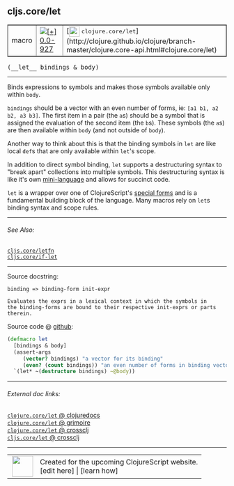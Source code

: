 ## cljs.core/let



 <table border="1">
<tr>
<td>macro</td>
<td><a href="https://github.com/cljsinfo/cljs-api-docs/tree/0.0-927"><img valign="middle" alt="[+] 0.0-927" title="Added in 0.0-927" src="https://img.shields.io/badge/+-0.0--927-lightgrey.svg"></a> </td>
<td>
[<img height="24px" valign="middle" src="http://i.imgur.com/1GjPKvB.png"> <samp>clojure.core/let</samp>](http://clojure.github.io/clojure/branch-master/clojure.core-api.html#clojure.core/let)
</td>
</tr>
</table>


 <samp>
(__let__ bindings & body)<br>
</samp>

---

Binds expressions to symbols and makes those symbols available only within
`body`.

`bindings` should be a vector with an even number of forms, ie: `[a1 b1, a2 b2,
a3 b3]`. The first item in a pair (the `a`s) should be a symbol that is assigned
the evaluation of the second item (the `b`s). These symbols (the `a`s) are then
available within `body` (and not outside of `body`).

Another way to think about this is that the binding symbols in `let` are like
local `def`s that are only available within `let`'s scope.

In addition to direct symbol binding, `let` supports a destructuring syntax to
"break apart" collections into multiple symbols. This destructuring syntax is
like it's own [mini-language] and allows for succinct code.

`let` is a wrapper over one of ClojureScript's [special forms] and is a
fundamental building block of the language. Many macros rely on `let`s binding
syntax and scope rules.

[mini-language]:http://blog.jayfields.com/2010/07/clojure-destructuring.html
[special forms]:http://clojure.org/special_forms



---


###### See Also:

[`cljs.core/letfn`](../cljs.core/letfn.md)<br>
[`cljs.core/if-let`](../cljs.core/if-let.md)<br>

---


Source docstring:

```
binding => binding-form init-expr

Evaluates the exprs in a lexical context in which the symbols in
the binding-forms are bound to their respective init-exprs or parts
therein.
```


Source code @ [github](https://github.com/clojure/clojurescript/blob/r2727/src/clj/cljs/core.clj#L147-L157):

```clj
(defmacro let
  [bindings & body]
  (assert-args
     (vector? bindings) "a vector for its binding"
     (even? (count bindings)) "an even number of forms in binding vector")
  `(let* ~(destructure bindings) ~@body))
```

<!--
Repo - tag - source tree - lines:

 <pre>
clojurescript @ r2727
└── src
    └── clj
        └── cljs
            └── <ins>[core.clj:147-157](https://github.com/clojure/clojurescript/blob/r2727/src/clj/cljs/core.clj#L147-L157)</ins>
</pre>

-->

---



###### External doc links:

[`clojure.core/let` @ clojuredocs](http://clojuredocs.org/clojure.core/let)<br>
[`clojure.core/let` @ grimoire](http://conj.io/store/v1/org.clojure/clojure/1.7.0-beta3/clj/clojure.core/let/)<br>
[`clojure.core/let` @ crossclj](http://crossclj.info/fun/clojure.core/let.html)<br>
[`cljs.core/let` @ crossclj](http://crossclj.info/fun/cljs.core/let.html)<br>

---

 <table>
<tr><td>
<img valign="middle" align="right" width="48px" src="http://i.imgur.com/Hi20huC.png">
</td><td>
Created for the upcoming ClojureScript website.<br>
[edit here] | [learn how]
</td></tr></table>

[edit here]:https://github.com/cljsinfo/cljs-api-docs/blob/master/cljsdoc/cljs.core/let.cljsdoc
[learn how]:https://github.com/cljsinfo/cljs-api-docs/wiki/cljsdoc-files

<!--

This information was too distracting to show to readers, but I'll leave it
commented here since it is helpful to:

- pretty-print the data used to generate this document
- and show how to retrieve that data



The API data for this symbol:

```clj
{:description "Binds expressions to symbols and makes those symbols available only within\n`body`.\n\n`bindings` should be a vector with an even number of forms, ie: `[a1 b1, a2 b2,\na3 b3]`. The first item in a pair (the `a`s) should be a symbol that is assigned\nthe evaluation of the second item (the `b`s). These symbols (the `a`s) are then\navailable within `body` (and not outside of `body`).\n\nAnother way to think about this is that the binding symbols in `let` are like\nlocal `def`s that are only available within `let`'s scope.\n\nIn addition to direct symbol binding, `let` supports a destructuring syntax to\n\"break apart\" collections into multiple symbols. This destructuring syntax is\nlike it's own [mini-language] and allows for succinct code.\n\n`let` is a wrapper over one of ClojureScript's [special forms] and is a\nfundamental building block of the language. Many macros rely on `let`s binding\nsyntax and scope rules.\n\n[mini-language]:http://blog.jayfields.com/2010/07/clojure-destructuring.html\n[special forms]:http://clojure.org/special_forms",
 :ns "cljs.core",
 :name "let",
 :signature ["[bindings & body]"],
 :history [["+" "0.0-927"]],
 :type "macro",
 :related ["cljs.core/letfn" "cljs.core/if-let"],
 :full-name-encode "cljs.core/let",
 :source {:code "(defmacro let\n  [bindings & body]\n  (assert-args\n     (vector? bindings) \"a vector for its binding\"\n     (even? (count bindings)) \"an even number of forms in binding vector\")\n  `(let* ~(destructure bindings) ~@body))",
          :title "Source code",
          :repo "clojurescript",
          :tag "r2727",
          :filename "src/clj/cljs/core.clj",
          :lines [147 157]},
 :full-name "cljs.core/let",
 :clj-symbol "clojure.core/let",
 :docstring "binding => binding-form init-expr\n\nEvaluates the exprs in a lexical context in which the symbols in\nthe binding-forms are bound to their respective init-exprs or parts\ntherein."}

```

Retrieve the API data for this symbol:

```clj
;; from Clojure REPL
(require '[clojure.edn :as edn])
(-> (slurp "https://raw.githubusercontent.com/cljsinfo/cljs-api-docs/catalog/cljs-api.edn")
    (edn/read-string)
    (get-in [:symbols "cljs.core/let"]))
```

-->
